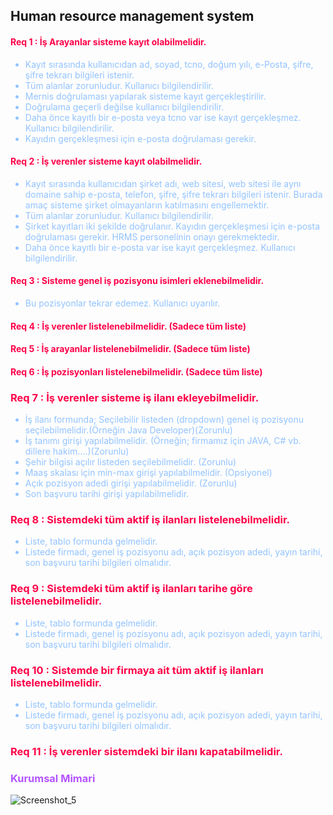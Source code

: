 ## Human resource management system

#### <span style="color:#FF0048FF;">Req 1 : İş Arayanlar sisteme kayıt olabilmelidir.</span>

<ul style="color: #92c3ff">
    <li>Kayıt sırasında kullanıcıdan ad, soyad, tcno, doğum yılı, e-Posta, şifre, şifre tekrarı bilgileri istenir.</li>
    <li>Tüm alanlar zorunludur. Kullanıcı bilgilendirilir.</li>
    <li>Mernis doğrulaması yapılarak sisteme kayıt gerçekleştirilir.</li>
    <li>Doğrulama geçerli değilse kullanıcı bilgilendirilir.</li>
    <li>Daha önce kayıtlı bir e-posta veya tcno var ise kayıt gerçekleşmez. Kullanıcı bilgilendirilir.</li>
    <li>Kayıdın gerçekleşmesi için e-posta doğrulaması gerekir.</li>
</ul>

#### <span style="color:#FF0048FF;">Req 2 : İş verenler sisteme kayıt olabilmelidir.</span>

<ul style="color: #92c3ff">
    <li>Kayıt sırasında kullanıcıdan şirket adı, web sitesi, web sitesi ile aynı domaine sahip e-posta, telefon, şifre, şifre tekrarı bilgileri istenir. Burada amaç sisteme şirket olmayanların katılmasını engellemektir.</li>
    <li>Tüm alanlar zorunludur. Kullanıcı bilgilendirilir.</li>
    <li>Şirket kayıtları iki şekilde doğrulanır. Kayıdın gerçekleşmesi için e-posta doğrulaması gerekir. HRMS personelinin onayı gerekmektedir.</li>
    <li>Daha önce kayıtlı bir e-posta var ise kayıt gerçekleşmez. Kullanıcı bilgilendirilir.</li>
</ul>

#### <span style="color:#FF0048FF;">Req 3 : Sisteme genel iş pozisyonu isimleri eklenebilmelidir.</span>

<ul style="color: #92c3ff">
    <li>Bu pozisyonlar tekrar edemez. Kullanıcı uyarılır.</li>
</ul>

#### <span style="color:#FF0048FF;">Req 4 : İş verenler listelenebilmelidir. (Sadece tüm liste)</span>

#### <span style="color:#FF0048FF;">Req 5 : İş arayanlar listelenebilmelidir. (Sadece tüm liste)</span>

#### <span style="color:#FF0048FF;">Req 6 : İş pozisyonları listelenebilmelidir. (Sadece tüm liste)</span>

### <span style="color:#FF0048FF;">Req 7 : İş verenler sisteme iş ilanı ekleyebilmelidir.</span>

<ul style="color: #92c3ff">
    <li>İş ilanı formunda; Seçilebilir listeden (dropdown) genel iş pozisyonu seçilebilmelidir.(Örneğin Java Developer)(Zorunlu)</li>
    <li>İş tanımı girişi yapılabilmelidir. (Örneğin; firmamız için JAVA, C# vb. dillere hakim....)(Zorunlu)</li>
    <li>Şehir bilgisi açılır listeden seçilebilmelidir. (Zorunlu)</li>
    <li>Maaş skalası için min-max girişi yapılabilmelidir. (Opsiyonel)</li>
    <li>Açık pozisyon adedi girişi yapılabilmelidir. (Zorunlu)</li>
    <li>Son başvuru tarihi girişi yapılabilmelidir.</li>
</ul>

### <span style="color:#FF0048FF;">Req 8 : Sistemdeki tüm aktif iş ilanları listelenebilmelidir.</span>

<ul style="color: #92c3ff">
    <li>Liste, tablo formunda gelmelidir.</li>
    <li>Listede firmadı, genel iş pozisyonu adı, açık pozisyon adedi, yayın tarihi, son başvuru tarihi bilgileri olmalıdır.</li>
</ul>

### <span style="color:#FF0048FF;">Req 9 : Sistemdeki tüm aktif iş ilanları tarihe göre listelenebilmelidir.</span>

<ul style="color: #92c3ff">
    <li>Liste, tablo formunda gelmelidir.</li>
    <li>Listede firmadı, genel iş pozisyonu adı, açık pozisyon adedi, yayın tarihi, son başvuru tarihi bilgileri olmalıdır.</li>
</ul>

### <span style="color:#FF0048FF;">Req 10 : Sistemde bir firmaya ait tüm aktif iş ilanları listelenebilmelidir.</span>

<ul style="color: #92c3ff">
    <li>Liste, tablo formunda gelmelidir.</li>
    <li>Listede firmadı, genel iş pozisyonu adı, açık pozisyon adedi, yayın tarihi, son başvuru tarihi bilgileri olmalıdır.</li>
</ul>

### <span style="color:#FF0048FF;">Req 11 : İş verenler sistemdeki bir ilanı kapatabilmelidir.</span>

### <span style="color:#b453ff;">Kurumsal Mimari</span>

[comment]: <> (![mm]&#40;https://user-images.githubusercontent.com/61664693/117733028-8a49d680-b1f9-11eb-9e88-d4950a59ca08.png&#41;)
![Screenshot_5](https://user-images.githubusercontent.com/61664693/119628050-6c918980-be15-11eb-8a1c-2c35b97d406e.png)
